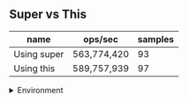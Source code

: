 ## Super vs This

|name|ops/sec|samples|
|-|-|-|
|Using super|563,774,420|93|
|Using this|589,757,939|97|


<details>
<summary>Environment</summary>

* __Machine:__ linux x64 | 2 vCPUs | 6.8GB Mem
* __Run:__ Tue Oct 24 2023 17:59:05 GMT+0000 (Coordinated Universal Time)
</details>

<!--
{"environment":{"platform":"linux","arch":"x64","cpus":2,"totalMemory":6.7597503662109375},"benchmarks":[{"name":"Using super","opsSec":563774419.8209151,"samples":9},{"name":"Using this","opsSec":589757938.9217207,"samples":7}]}-->
